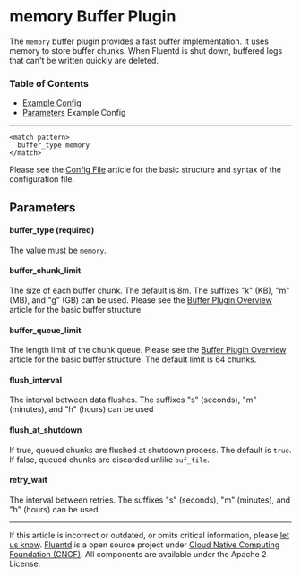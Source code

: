 memory Buffer Plugin
====================

The `memory` buffer plugin provides a fast buffer implementation. It
uses memory to store buffer chunks. When Fluentd is shut down, buffered
logs that can't be written quickly are deleted.


### Table of Contents

-   [Example Config](#example-config)
-   [Parameters](#parameters)
Example Config
--------------

``` {.CodeRay}
<match pattern>
  buffer_type memory
</match>
```
Please see the [Config File](config-file) article for the basic
structure and syntax of the configuration file.

Parameters
----------

#### buffer\_type (required)

The value must be `memory`.

#### buffer\_chunk\_limit

The size of each buffer chunk. The default is 8m. The suffixes "k" (KB),
"m" (MB), and "g" (GB) can be used. Please see the [Buffer Plugin
Overview](buffer-plugin-overview) article for the basic buffer
structure.

#### buffer\_queue\_limit

The length limit of the chunk queue. Please see the [Buffer Plugin
Overview](buffer-plugin-overview) article for the basic buffer
structure. The default limit is 64 chunks.

#### flush\_interval

The interval between data flushes. The suffixes "s" (seconds), "m"
(minutes), and "h" (hours) can be used

#### flush\_at\_shutdown

If true, queued chunks are flushed at shutdown process. The default is
`true`. If false, queued chunks are discarded unlike `buf_file`.

#### retry\_wait

The interval between retries. The suffixes "s" (seconds), "m" (minutes),
and "h" (hours) can be used.


------------------------------------------------------------------------

If this article is incorrect or outdated, or omits critical information,
please [let us
know](https://github.com/fluent/fluentd-docs/issues?state=open).
[Fluentd](http://www.fluentd.org/) is a open source project under [Cloud
Native Computing Foundation (CNCF)](https://cncf.io/). All components
are available under the Apache 2 License.
